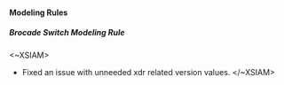 
#### Modeling Rules
##### Brocade Switch Modeling Rule
<~XSIAM>
- Fixed an issue with unneeded xdr related version values.
</~XSIAM>
